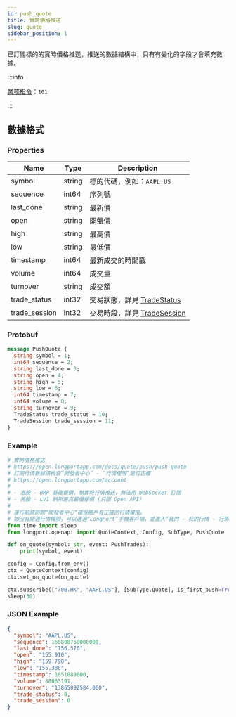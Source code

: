 ```yaml
---
id: push_quote
title: 實時價格推送
slug: quote
sidebar_position: 1
---
```


已訂閱標的的實時價格推送，推送的數據結構中，只有有變化的字段才會填充數據。

:::info

[業務指令](../../socket/protocol/push)：`101`

:::

## 數據格式

### Properties

| Name          | Type   | Description                                                      |
|---------------|--------|------------------------------------------------------------------|
| symbol        | string | 標的代碼，例如：`AAPL.US`                                          |
| sequence      | int64  | 序列號                                                           |
| last_done     | string | 最新價                                                           |
| open          | string | 開盤價                                                           |
| high          | string | 最高價                                                           |
| low           | string | 最低價                                                           |
| timestamp     | int64  | 最新成交的時間戳                                                 |
| volume        | int64  | 成交量                                                           |
| turnover      | string | 成交額                                                           |
| trade_status  | int32  | 交易狀態，詳見 [TradeStatus](../objects#tradestatus---交易狀態)   |
| trade_session | int32  | 交易時段，詳見 [TradeSession](../objects#tradesession---交易時段) |

### Protobuf

```protobuf
message PushQuote {
  string symbol = 1;
  int64 sequence = 2;
  string last_done = 3;
  string open = 4;
  string high = 5;
  string low = 6;
  int64 timestamp = 7;
  int64 volume = 8;
  string turnover = 9;
  TradeStatus trade_status = 10;
  TradeSession trade_session = 11;
}
```

### Example

```python
# 實時價格推送
# https://open.longportapp.com/docs/quote/push/push-quote
# 訂閱行情數據請檢查“開發者中心“ - “行情權限”是否正確
# https://open.longportapp.com/account
#
# - 港股 - BMP 基礎報價，無實時行情推送，無法用 WebSocket 訂閱
# - 美股 - LV1 納斯達克最優報價 (只限 Open API）
#
# 運行前請訪問“開發者中心“確保賬戶有正確的行情權限。
# 如沒有開通行情權限，可以通過“LongPort”手機客戶端，並進入“我的 - 我的行情 - 行情商城”購買開通行情權限。
from time import sleep
from longport.openapi import QuoteContext, Config, SubType, PushQuote

def on_quote(symbol: str, event: PushTrades):
    print(symbol, event)

config = Config.from_env()
ctx = QuoteContext(config)
ctx.set_on_quote(on_quote)

ctx.subscribe(["700.HK", "AAPL.US"], [SubType.Quote], is_first_push=True)
sleep(30)
```

### JSON Example

```json
{
  "symbol": "AAPL.US",
  "sequence": 160808750000000,
  "last_done": "156.570",
  "open": "155.910",
  "high": "159.790",
  "low": "155.380",
  "timestamp": 1651089600,
  "volume": 88063191,
  "turnover": "13865092584.000",
  "trade_status": 0,
  "trade_session": 0
}
```
